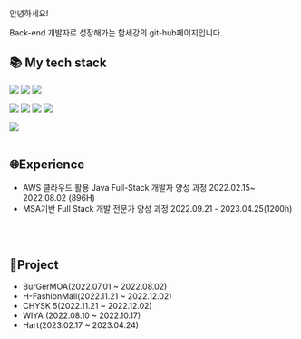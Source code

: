안녕하세요!

Back-end 개발자로 성장해가는 함세강의 git-hub페이지입니다.


## 📚 My tech stack

<img src="https://img.shields.io/badge/JAVA-blue?style=flat-square&amp;logo=Java&amp;logoColor=white"/> <img src="https://img.shields.io/badge/ORACLE-orangered?style=flat-square&amp;logo=ORACLE&amp;logoColor=white"/> <img src="https://img.shields.io/badge/PYTHON-navy?style=flat-square&amp;logo=Python&amp;logoColor=white"/>

<img src="https://img.shields.io/badge/HTML5-yellow?style=flat-square&amp;logo=HTML5&amp;logoColor=white"/> <img src="https://img.shields.io/badge/CSS3-blue?style=flat-square&amp;logo=CSS3&amp;logoColor=white"/> <img src="https://img.shields.io/badge/JAVASCRIPT-olive?style=flat-square&amp;logo=JavaScript&amp;logoColor=white"/> <img src="https://img.shields.io/badge/JQUERY-purple?style=flat-square&amp;logo=jQuery&amp;logoColor=white"/>

<img src="https://img.shields.io/badge/GIT-orangered?style=flat-square&amp;logo=Git&amp;logoColor=white"/>


<br>
<br>

## 🌐Experience

- AWS 클라우드 활용 Java Full-Stack 개발자 양성 과정  2022.02.15~ 2022.08.02 (896H)
- MSA기반 Full Stack 개발 전문가 양성 과정  2022.09.21 - 2023.04.25(1200h)

<br>
<br>

## 🌱Project
- BurGerMOA(2022.07.01 ~ 2022.08.02)
- H-FashionMall(2022.11.21 ~ 2022.12.02)
- CHYSK 5(2022.11.21 ~ 2022.12.02)
- WIYA (2022.08.10 ~ 2022.10.17)
- Hart(2023.02.17 ~ 2023.04.24) 

